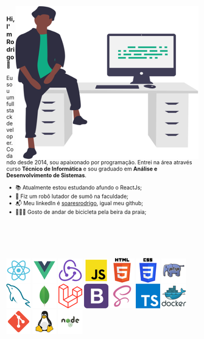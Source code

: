 <img align="right" src="./icons/avatar.svg" alt="Illustration of Rodrigo in the office" width=480px height=400px/>

### Hi, I'm Rodrigo 👋

Eu sou um full stack developer. Codando desde 2014, sou apaixonado por programação. Entrei na área através curso **Técnico de Informática** e sou graduado em **Análise e Desenvolvimento de Sistemas**.

- 📚 Atualmente estou estudando afundo o ReactJs;
- 🤖 Fiz um robô lutador de sumô na faculdade;
- 📬 Meu linkedIn é [soaresrodrigo](https://www.linkedin.com/in/soaresrodrigo/), igual meu github;
- 🚴🏿‍♂️ Gosto de andar de bicicleta pela beira da praia;
<br />
<br />
<br />
<br />
<br />

<p float="left">
    <img src="./icons/react.svg" alt="React" width="64"/>
    <img src="./icons/vuejs.svg" alt="vuejs" width="64"/>
    <img src="./icons/redux.svg" alt="redux" width="64" title="redux"/>
    <img src="./icons/javascript.svg" alt="javascript" width="64"/>
    <img src="./icons/html5.svg" alt="html5" width="64" title="html5"/>
    <img src="./icons/css3.svg" alt="css3" width="64" title="css3"/>
    <img src="./icons/php.svg" alt="php" width="64" title="php"/>
    <img src="./icons/mysql.svg" alt="mysql" width="64" title="mysql"/>
    <img src="./icons/mongodb.svg" alt="mongodb" width="64" title="mongodb"/>
    <img src="./icons/laravel.svg" alt="laravel" width="64" title="laravel"/>
    <img src="./icons/bootstrap.svg" alt="bootstrap" width="64" title="bootstrap"/>
    <img src="./icons/scss.svg" alt="scss" width="64" title="scss"/>
    <img src="./icons/typescript.svg" alt="typescript" width="64" title="typescript"/>
    <img src="./icons/docker.svg" alt="docker" width="64" title="docker"/>
    <img src="./icons/git.svg" alt="git" width="64" title="git"/>
    <img src="./icons/linux.svg" alt="linux" width="64" title="linux"/>
    <img src="./icons/node.svg" alt="node" width="64" title="node"/>
</p>
